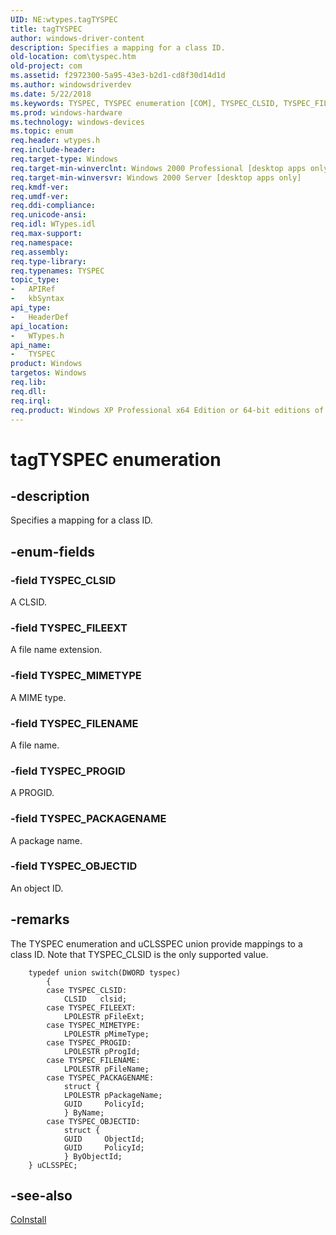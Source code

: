```yaml
---
UID: NE:wtypes.tagTYSPEC
title: tagTYSPEC
author: windows-driver-content
description: Specifies a mapping for a class ID.
old-location: com\tyspec.htm
old-project: com
ms.assetid: f2972300-5a95-43e3-b2d1-cd8f30d14d1d
ms.author: windowsdriverdev
ms.date: 5/22/2018
ms.keywords: TYSPEC, TYSPEC enumeration [COM], TYSPEC_CLSID, TYSPEC_FILEEXT, TYSPEC_FILENAME, TYSPEC_MIMETYPE, TYSPEC_OBJECTID, TYSPEC_PACKAGENAME, TYSPEC_PROGID, _com_TYSPEC, com.tyspec, tagTYSPEC, wtypes/TYSPEC, wtypes/TYSPEC_CLSID, wtypes/TYSPEC_FILEEXT, wtypes/TYSPEC_FILENAME, wtypes/TYSPEC_MIMETYPE, wtypes/TYSPEC_OBJECTID, wtypes/TYSPEC_PACKAGENAME, wtypes/TYSPEC_PROGID
ms.prod: windows-hardware
ms.technology: windows-devices
ms.topic: enum
req.header: wtypes.h
req.include-header: 
req.target-type: Windows
req.target-min-winverclnt: Windows 2000 Professional [desktop apps only]
req.target-min-winversvr: Windows 2000 Server [desktop apps only]
req.kmdf-ver: 
req.umdf-ver: 
req.ddi-compliance: 
req.unicode-ansi: 
req.idl: WTypes.idl
req.max-support: 
req.namespace: 
req.assembly: 
req.type-library: 
req.typenames: TYSPEC
topic_type:
-	APIRef
-	kbSyntax
api_type:
-	HeaderDef
api_location:
-	WTypes.h
api_name:
-	TYSPEC
product: Windows
targetos: Windows
req.lib: 
req.dll: 
req.irql: 
req.product: Windows XP Professional x64 Edition or 64-bit editions of     Windows Server 2003
---
```


# tagTYSPEC enumeration


## -description


Specifies a mapping for a class ID.


## -enum-fields




### -field TYSPEC_CLSID

A CLSID.


### -field TYSPEC_FILEEXT

A file name extension.


### -field TYSPEC_MIMETYPE

A MIME type.


### -field TYSPEC_FILENAME

A file name.


### -field TYSPEC_PROGID

A PROGID.


### -field TYSPEC_PACKAGENAME

A package name.


### -field TYSPEC_OBJECTID

An object ID.


## -remarks



The TYSPEC enumeration and uCLSSPEC union provide mappings to a class ID. Note that TYSPEC_CLSID is the only supported value.

<pre class="syntax" xml:space="preserve"><code>    typedef union switch(DWORD tyspec)
        {
        case TYSPEC_CLSID:
            CLSID   clsid;
        case TYSPEC_FILEEXT:
            LPOLESTR pFileExt;
        case TYSPEC_MIMETYPE:
            LPOLESTR pMimeType;
        case TYSPEC_PROGID:
            LPOLESTR pProgId;
        case TYSPEC_FILENAME:
            LPOLESTR pFileName;
        case TYSPEC_PACKAGENAME:
            struct {
            LPOLESTR pPackageName;
            GUID     PolicyId;
            } ByName;
        case TYSPEC_OBJECTID:
            struct {
            GUID     ObjectId;
            GUID     PolicyId;
            } ByObjectId;
    } uCLSSPEC;</code></pre>



## -see-also




<a href="https://msdn.microsoft.com/9486ef2d-51a1-41b4-85e5-427af9a98cec">CoInstall</a>
 

 

